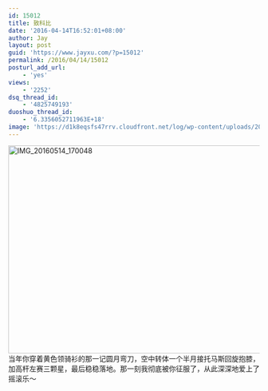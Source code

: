 ```yaml
---
id: 15012
title: 致科比
date: '2016-04-14T16:52:01+08:00'
author: Jay
layout: post
guid: 'https://www.jayxu.com/?p=15012'
permalink: /2016/04/14/15012
posturl_add_url:
    - 'yes'
views:
    - '2252'
dsq_thread_id:
    - '4825749193'
duoshuo_thread_id:
    - '6.3356052711963E+18'
image: 'https://d1k8eqsfs47rrv.cloudfront.net/log/wp-content/uploads/2016/04/IMG_20160514_170048.jpg'
---
```


<a href="http://www.jayxu.com/log/wp-content/uploads/2016/04/IMG_20160514_170048.jpg"><img src="http://www.jayxu.com/log/wp-content/uploads/2016/04/IMG_20160514_170048-600x417.jpg" alt="IMG_20160514_170048" width="600" height="417" class="alignnone size-medium wp-image-15014" /></a>
当年你穿着黄色领骑衫的那一记圆月弯刀，空中转体一个半月接托马斯回旋抱膝，加高杆左赛三颗星，最后稳稳落地。那一刻我彻底被你征服了，从此深深地爱上了摇滚乐～